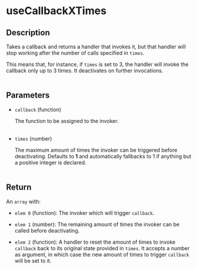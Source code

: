 # useCallbackXTimes

## Description

Takes a callback and returns a handler that invokes it, but that handler will stop working after the number of calls specified in `times`.

This means that, for instance, if `times` is set to 3, the handler will invoke the callback only up to 3 times. It deactivates on further invocations.
<br />
<br />

## Parameters

- `callback` (function)

  The function to be assigned to the invoker.
  <br />
  <br />

- `times` (number)

  The maximum amount of times the invoker can be triggered before deactivating. Defaults to **1** and automatically fallbacks to 1 if anything but a positive integer is declared.
  <br />
  <br />

## Return

An `array` with:

- `elem 0` (function): The invoker which will trigger `callback`.

- `elem 1` (number): The remaining amount of times the invoker can be called before deactivating.

- `elem 2` (function): A handler to reset the amount of times to invoke `callback` back to its original state provided in `times`. It accepts a number as argument, in which case the new amount of times to trigger `callback` will be set to it.

